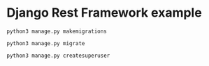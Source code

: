 # Django Rest Framework example


```
python3 manage.py makemigrations
```

```
python3 manage.py migrate
```
```
python3 manage.py createsuperuser
```
